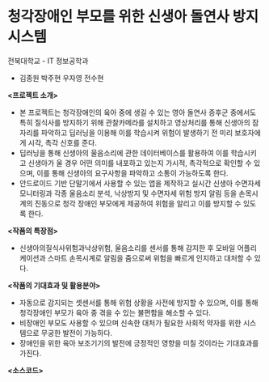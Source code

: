  # 청각장애인 부모를 위한 신생아 돌연사 방지 시스템
 
전북대학교 - IT 정보공학과 <br>
* 김종원 박주현 우자영 전수현

**<프로젝트 소개> <br>**
* 본 프로젝트는 청각장애인의 육아 중에 생길 수 있는 영아 돌연사 증후군 중에서도 특히 질식사를 방지하기 위해 관찰카메라를 설치하고 영상처리를 통해 신생아의 잠자리를 파악하고 딥러닝을 이용해 이를 학습시켜 위험이 발생하기 전 미리 보호자에게 시각, 촉각 신호를 준다.
* 딥러닝을 통해 신생아의 울음소리에 관한 데이터베이스를 활용하여 이를 학습시키고 신생아가 울 경우 어떤 의미를 내포하고 있는지 가시적, 촉각적으로 확인할 수 있으며, 이를 통해 신생아의 요구사항을 파악하고 소통이 가능하도록 한다.
* 안드로이드 기반 단말기에서 사용할 수 있는 앱을 제작하고 실시간 신생아 수면자세 모니터링과 각종 울음소리 분석, 낙상방지 및 수면자세 위험 방지 알림 등을 손목시계의 진동으로 청각 장애인 부모에게 제공하여 위험을 알리고 이를 방지할 수 있도록 한다.

**<작품의 특장점> <br>**
* 신생아의질식사위험과낙상위험, 울음소리를 센서를 통해 감지한 후 모바일 어플리케이션과 스마트 손목시계로 알림을 줌으로써 위험을 빠르게 인지하고 대처할 수 있다. 

**<작품의 기대효과 및 활용분야> <br>**
* 자동으로 감지되는 셋센서를 통해 위험 상황을 사전에 방지할 수 있으며, 이를 통해 청각장애인 부모가 육아 중 겪을 수 있는 불편함을 해소할 수 있다.
* 비장애인 부모도 사용할 수 있으며 신속한 대처가 필요한 사회적 약자를 위한 시스템으로 무궁한 발전이 가능하다. 
* 장애인을 위한 육아 보조기기의 발전에 긍정적인 영향을 미칠 것이라는 기대효과를 가진다. 

**<소스코드> <br>**

  
